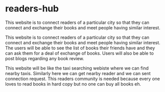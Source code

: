 # readers-hub

This website is to connect readers of a particular city so that they can connect and exchange their books and meet people having similar interest.

This website is to connect readers of a particular city so that they can connect and exchange their books and meet people having similar interest.
The users will be able to see the list of books their friends have and they can ask them for a deal of exchange of books.
Users will also be able to post blogs regarding any book review.

This website will be like the taxi searching webiste where we can find nearby taxis. Similarly here we can get nearby reader and we can sent connection request. This readers community is needed because every one loves to read books in hard copy but no one can buy all books eh.
